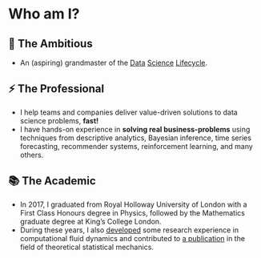 # Who am I?

## 🚀 The Ambitious

- An (aspiring) grandmaster of the 
  [Data](https://en.wikipedia.org/wiki/Cross-industry_standard_process_for_data_mining)
  [Science](http://public.dhe.ibm.com/software/data/sw-library/services/ASUM.pdf)
  [Lifecycle](https://docs.microsoft.com/en-us/azure/machine-learning/team-data-science-process/).

## ⚡ The Professional

- I help teams and companies deliver value-driven solutions to data science problems, **fast!**
- I have hands-on experience in **solving real business-problems** using techniques from descriptive
  analytics, Bayesian inference, time series forecasting, recommender systems, reinforcement learning, and
  many others.

## 📚 The Academic

- In 2017, I graduated from Royal Holloway University of London with a First Class Honours degree in Physics,
  followed by the Mathematics graduate degree at King’s College London.
- During these years, I also [developed](https://github.com/tpvasconcelos/mdsea) some research experience in
  computational fluid dynamics and contributed
  to [a publication](https://aip.scitation.org/doi/10.1063/1.5006035) in the field of theoretical statistical
  mechanics.
